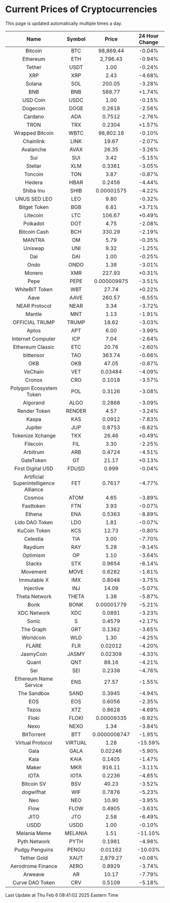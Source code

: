 # Current Prices of Cryptocurrencies
This page is updated automatically multiple times a day.

| Name | Symbol | Price | 24 Hour Change |
| :---: |:---:| :---: | :---: |
| Bitcoin | BTC | 98,869.44 | -0.04% |
| Ethereum | ETH | 2,796.43 | -0.94% |
| Tether | USDT | 1.00 | -0.24% |
| XRP | XRP | 2.43 | -4.68% |
| Solana | SOL | 200.05 | -3.28% |
| BNB | BNB | 588.77 | +1.74% |
| USD Coin | USDC | 1.00 | -0.15% |
| Dogecoin | DOGE | 0.2618 | -2.56% |
| Cardano | ADA | 0.7512 | -2.76% |
| TRON | TRX | 0.2304 | +1.57% |
| Wrapped Bitcoin | WBTC | 98,802.16 | -0.10% |
| Chainlink | LINK | 19.67 | -2.07% |
| Avalanche | AVAX | 26.35 | -3.26% |
| Sui | SUI | 3.42 | -5.15% |
| Stellar | XLM | 0.3361 | -3.05% |
| Toncoin | TON | 3.87 | -0.87% |
| Hedera | HBAR | 0.2456 | -4.44% |
| Shiba Inu | SHIB | 0.00001575 | -4.22% |
| UNUS SED LEO | LEO | 9.80 | -0.32% |
| Bitget Token | BGB | 6.81 | +3.71% |
| Litecoin | LTC | 106.67 | +0.49% |
| Polkadot | DOT | 4.75 | -2.08% |
| Bitcoin Cash | BCH | 330.29 | -2.19% |
| MANTRA | OM | 5.79 | -0.35% |
| Uniswap | UNI | 9.32 | -1.25% |
| Dai | DAI | 1.00 | -0.25% |
| Ondo | ONDO | 1.38 | -3.01% |
| Monero | XMR | 227.93 | +0.31% |
| Pepe | PEPE | 0.000009975 | -3.51% |
| WhiteBIT Token | WBT | 27.74 | +0.22% |
| Aave | AAVE | 260.57 | -6.55% |
| NEAR Protocol | NEAR | 3.34 | -3.72% |
| Mantle | MNT | 1.13 | -1.91% |
| OFFICIAL TRUMP | TRUMP | 18.62 | -3.03% |
| Aptos | APT | 6.00 | -3.99% |
| Internet Computer | ICP | 7.04 | -2.64% |
| Ethereum Classic | ETC | 20.76 | -2.60% |
| bittensor | TAO | 363.74 | -0.66% |
| OKB | OKB | 47.05 | -0.87% |
| VeChain | VET | 0.03484 | -4.09% |
| Cronos | CRO | 0.1018 | -3.57% |
| Polygon Ecosystem Token | POL | 0.3126 | -3.08% |
| Algorand | ALGO | 0.2868 | -3.09% |
| Render Token | RENDER | 4.57 | -3.24% |
| Kaspa | KAS | 0.0912 | -7.83% |
| Jupiter | JUP | 0.8753 | -6.82% |
| Tokenize Xchange | TKX | 26.46 | +0.49% |
| Filecoin | FIL | 3.30 | -2.25% |
| Arbitrum | ARB | 0.4724 | -4.51% |
| GateToken | GT | 21.17 | +0.13% |
| First Digital USD | FDUSD | 0.999 | -0.04% |
| Artificial Superintelligence Alliance | FET | 0.7617 | -4.77% |
| Cosmos | ATOM | 4.65 | -3.89% |
| Fasttoken | FTN | 3.93 | -0.07% |
| Ethena | ENA | 0.5363 | -8.89% |
| Lido DAO Token | LDO | 1.81 | -0.07% |
| KuCoin Token | KCS | 12.73 | -0.80% |
| Celestia | TIA | 3.00 | -7.70% |
| Raydium | RAY | 5.28 | -9.14% |
| Optimism | OP | 1.10 | -3.64% |
| Stacks | STX | 0.9654 | -6.14% |
| Movement | MOVE | 0.6282 | -1.61% |
| Immutable X | IMX | 0.8048 | -3.75% |
| Injective | INJ | 14.09 | -5.07% |
| Theta Network | THETA | 1.38 | -5.87% |
| Bonk | BONK | 0.00001779 | -5.21% |
| XDC Network | XDC | 0.0891 | -3.23% |
| Sonic | S | 0.4579 | +2.17% |
| The Graph | GRT | 0.1362 | -3.65% |
| Worldcoin | WLD | 1.30 | -4.25% |
| FLARE | FLR | 0.02012 | -4.20% |
| JasmyCoin | JASMY | 0.02309 | -4.33% |
| Quant | QNT | 88.16 | -4.21% |
| Sei | SEI | 0.2338 | -4.76% |
| Ethereum Name Service | ENS | 27.57 | -1.55% |
| The Sandbox | SAND | 0.3945 | -4.94% |
| EOS | EOS | 0.6056 | -2.35% |
| Tezos | XTZ | 0.8628 | -4.69% |
| Floki | FLOKI | 0.00009335 | -6.92% |
| Nexo | NEXO | 1.34 | -3.84% |
| BitTorrent | BTT | 0.0000008747 | -1.95% |
| Virtual Protocol | VIRTUAL | 1.28 | -15.59% |
| Gala | GALA | 0.02246 | -5.90% |
| Kaia | KAIA | 0.1405 | -1.47% |
| Maker | MKR | 916.11 | -3.11% |
| IOTA | IOTA | 0.2236 | -4.85% |
| Bitcoin SV | BSV | 40.23 | -3.52% |
| dogwifhat | WIF | 0.7876 | -5.23% |
| Neo | NEO | 10.90 | -3.95% |
| Flow | FLOW | 0.4905 | -3.63% |
| JITO | JTO | 2.58 | -6.49% |
| USDD | USDD | 1.00 | -0.10% |
| Melania Meme | MELANIA | 1.51 | -11.10% |
| Pyth Network | PYTH | 0.1981 | -4.98% |
| Pudgy Penguins | PENGU | 0.01162 | -10.03% |
| Tether Gold | XAUT | 2,879.27 | +0.08% |
| Aerodrome Finance | AERO | 0.8929 | -3.74% |
| Arweave | AR | 10.17 | -7.79% |
| Curve DAO Token | CRV | 0.5109 | -5.18% |

Last Update at Thu Feb  6 08:41:02 2025 Eastern Time